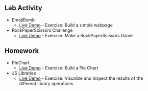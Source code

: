 ## Lab Activity
*  EmojiBomb
    - [Live Demo](https://emojibombstories.netlify.com/) -  Exercise: Build a simple webpage
*  RockPaperScissors Challenge
    - [Live Demo](https://rockpaperscissorschallenge.netlify.com/) -  Exercise: Make a RockPaperScissors Game
## Homework 
*  PieChart
    - [Live Demo](https://piechart.netlify.com/) -  Exercise: Build a Pie Chart
* JS Libraries
    - [Live Demo](https://jslibraries.netlify.com/) - Exercise: Visualize and inspect the results of the different library operations